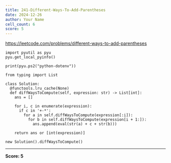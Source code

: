 ```yaml
---
title: 241-Different-Ways-To-Add-Parentheses
date: 2024-12-26
author: Your Name
cell_count: 6
score: 5
---
```


https://leetcode.com/problems/different-ways-to-add-parentheses


```
import pyutil as pyu
pyu.get_local_pyinfo()
```


```
print(pyu.ps2("python-dotenv"))
```


```
from typing import List
```


```
class Solution:
  @functools.lru_cache(None)
  def diffWaysToCompute(self, expression: str) -> List[int]:
    ans = []

    for i, c in enumerate(expression):
      if c in '+-*':
        for a in self.diffWaysToCompute(expression[:i]):
          for b in self.diffWaysToCompute(expression[i + 1:]):
            ans.append(eval(str(a) + c + str(b)))

    return ans or [int(expression)]
```


```
new Solution().diffWaysToCompute()
```


---
**Score: 5**